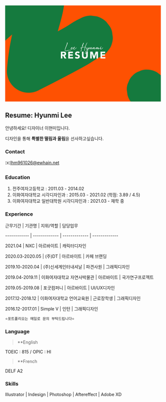 ![이미지](https://raw.githubusercontent.com/mibap/mibap/gh-pages/resume_image.jpg)

## Resume: Hyunmi Lee
안녕하세요! 디자이너 이현미입니다.

디자인을 통해 **특별한 떨림과 울림**을 선사하고싶습니다.

### Contact
✉️lhm961026@ewhain.net

### Education
1. 전주여자고등학교 : 2011.03 - 2014.02
2. 이화여자대학교 시각디자인과 : 2015.03 - 2021.02 (학점: 3.89 / 4.5)
3. 이화여자대학교 일반대학원 시각디자인과 : 2021.03 - 재학 중

### Experience
근무기간 | 기관명 | 지위/역할 | 담당업무

------------ | ------------- | ------------- | -------------

2021.04 | NXC | 아르바이트 | 캐릭터디자인

2020.03-2020.05 | (주)DT | 아르바이트 | 카페 브랜딩

2019.10-2020.04 | (주)신세계인터내셔날 | 파견사원 | 그래픽디자인

2019.04-2019.11 | 이화여자대학교 자연사박물관 | 아르바이트 | 국가연구프로젝트

2019.05-2019.08 | 포굿컴퍼니 | 아르바이트 | UI/UX디자인

2017.12-2018.12 | 이화여자대학교 언어교육원 | 근로장학생 | 그래픽디자인

2016.12-2017.01 | Simple V | 인턴 | 그래픽디자인
```markdown
⭐️포트폴리오는 메일로 문의 부탁드립니다⭐️
```
### Language
> **English 

TOEIC : 815 / OPIC : HI

> **French 

DELF A2

### Skills
Illustrator | Indesign | Photoshop | Aftereffect | Adobe XD

